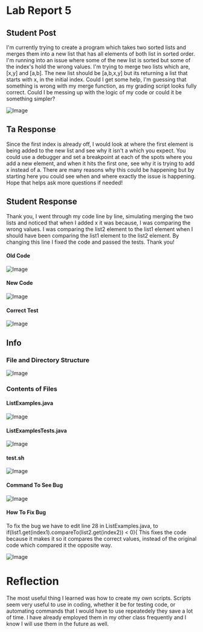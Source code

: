 # Lab Report 5

## Student Post

I'm currently trying to create a program which takes two sorted lists and merges them into
a new list that has all elements of both list in sorted order. I'm running into an issue where
some of the new list is sorted but some of the index's hold the wrong values. I'm trying
to merge two lists which are, [x,y] and [a,b]. The new list should be [a,b,x,y] but its returning a list
that starts with x, in the initial index. Could I get some help, I'm guessing that something
is wrong with my merge function, as my grading script looks fully correct. Could I be messing up with
the logic of my code or could it be something simpler?

![Image](bugtest.png)

## Ta Response

Since the first index is already off, I would look at where the first element is being added to the new list
and see why it isn't a which you expect. You could use a debugger and set a breakpoint at each of the spots
where you add a new element, and when it hits the first one, see why it is trying to add x instead of a. There are
many reasons why this could be happening but by starting here you could see when and where exactly the issue is
happening. Hope that helps ask more questions if needed!

## Student Response

Thank you, I went through my code line by line, simulating merging the two lists and noticed that when I added
x it was because, I was comparing the wrong values. I was comparing the list2 element to the list1 element when
I should have been comparing the list1 element to the list2 element. By changing this line I fixed the code and passed
the tests. Thank you!

#### Old Code

![Image](oldCode.png)

#### New Code

![Image](newCode.png)

#### Correct Test

![Image](CorrectTest.png)


## Info

### File and Directory Structure

![Image](FileandDirectory.png)

### Contents of Files

#### ListExamples.java

![Image](Merge.png)

#### ListExamplesTests.java

![Image](Merge.png)

#### test.sh

![Image](testsh.png)

#### Command To See Bug

![Image](Test.png)

#### How To Fix Bug

To fix the bug we have to edit line 28 in ListExamples.java, to if(list1.get(index1).compareTo(list2.get(index2)) < 0){
This fixes the code because it makes it so it compares the correct values, instead of the original code which compared it the opposite
way.

![Image](FixedBug.png)

# Reflection

The most useful thing I learned was how to create my own scripts. Scripts seem very useful to use in coding, whether it be for testing
code, or automating commands that I would have to use repeatedely they save a lot of time. I have already employed them in my other class
frequently and I know I will use them in the future as well. 

